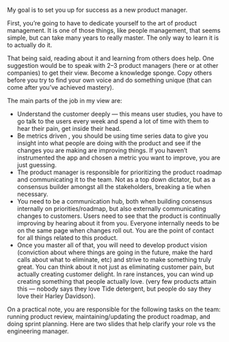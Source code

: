 My goal is to set you up for success as a new product manager.

First, you’re going to have to dedicate yourself to the art of product management. It is
one of those things, like people management, that seems simple, but can take many years to really master. The only way to learn it is to actually do it.

That being said, reading about it and learning from others does help. One suggestion
would be to speak with 2–3 product managers (here or at other companies) to get their
view. Become a knowledge sponge. Copy others before you try to find your own voice and do something unique (that can come after you’ve achieved mastery).

The main parts of the job in my view are:
- Understand the customer deeply — this means user studies, you have to go talk to the users every week and spend a lot of time with them to hear their pain, get inside their head.
- Be metrics driven , you should be using time series data to give you insight into what people are doing with the product and see if the changes you are making are improving things. If you haven’t instrumented the app and chosen a metric you want to improve, you are just guessing.
- The product manager is responsible for prioritizing the product roadmap and communicating it to the team. Not as a top down dictator, but as a consensus builder amongst all the stakeholders, breaking a tie when necessary.
- You need to be a communication hub, both when building consensus internally on priorities/roadmap, but also externally communicating changes to customers. Users need to see that the product is continually improving by hearing about it from you. Everyone internally needs to be on the same page when changes roll out. You are the point of contact for all things related to this product.
- Once you master all of that, you will need to develop product vision (conviction about where things are going in the future, make the hard calls about what to eliminate, etc) and strive to make something truly great. You can think about it not just as eliminating customer pain, but actually creating customer delight. In rare instances, you can wind up creating something that people actually love. (very few products attain this — nobody says they love Tide detergent, but people do say they love their Harley Davidson).

On a practical note, you are responsible for the following tasks on the team: running
product review, maintaining/updating the product roadmap, and doing sprint planning.
Here are two slides that help clarify your role vs the engineering manager.